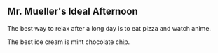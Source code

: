 ## Mr. Mueller's Ideal Afternoon

The best way to relax after a long day is to eat pizza and watch anime.

The best ice cream is mint chocolate chip.